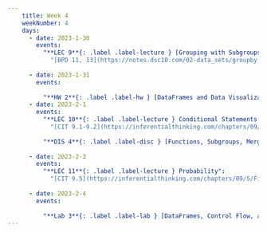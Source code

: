 ```yaml
---
    title: Week 4
    weekNumber: 4
    days:
      - date: 2023-1-30
        events:
          "**LEC 9**{: .label .label-lecture } [Grouping with Subgroups, Merging](http://datahub.ucsd.edu/user-redirect/git-sync?repo=https://github.com/dsc-courses/dsc10-2023-wi&subPath=lectures/lec09/lec09.ipynb) [✏️](resources/lectures/lec09/lec09.html) [Watch 🎥](https://podcast.ucsd.edu/watch/wi23/dsc10_d00/9/kaltura)":
            "[BPD 11, 13](https://notes.dsc10.com/02-data_sets/groupby.html)"
    
      - date: 2023-1-31
        events:
          
          "**HW 2**{: .label .label-hw } [DataFrames and Data Visualization](http://datahub.ucsd.edu/user-redirect/git-sync?repo=https://github.com/dsc-courses/dsc10-2023-wi&subPath=homeworks/hw02/hw02.ipynb)":
      - date: 2023-2-1
        events:
          "**LEC 10**{: .label .label-lecture } Conditional Statements and Iteration":
            "[CIT 9.1-9.2](https://inferentialthinking.com/chapters/09/Randomness.html)"
          
          "**DIS 4**{: .label .label-disc } [Functions, Subgroups, Merge, and Control Flow](https://practice.dsc10.com/disc04/index.html)":
                
      - date: 2023-2-3
        events:
          "**LEC 11**{: .label .label-lecture } Probability":
            "[CIT 9.5](https://inferentialthinking.com/chapters/09/5/Finding_Probabilities.html)"
                
      - date: 2023-2-4
        events:
          
          "**Lab 3**{: .label .label-lab } [DataFrames, Control Flow, and Probability](http://datahub.ucsd.edu/user-redirect/git-sync?repo=https://github.com/dsc-courses/dsc10-2023-wi&subPath=labs/lab03/lab03.ipynb)":
---
```

